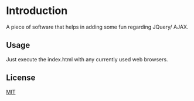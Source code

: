 # Introduction
A piece of software that helps in adding some fun regarding JQuery/ AJAX.

## Usage
Just execute the index.html with any currently used web browsers.

## License
[MIT](https://choosealicense.com/licenses/mit/)